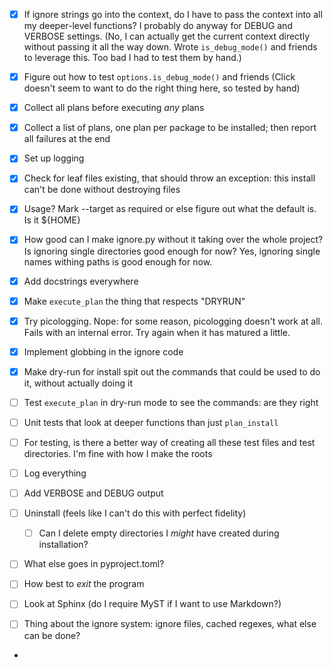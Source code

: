 - [x] If ignore strings go into the context, do I have to pass the context into all my deeper-level functions?  I probably do anyway for DEBUG and VERBOSE settings.  (No, I can actually get the current context directly without passing it all the way down.  Wrote `is_debug_mode()` and friends to leverage this.  Too bad I had to test them by hand.)
- [x] Figure out how to test `options.is_debug_mode()` and friends (Click doesn't seem to want to do the right thing here, so tested by hand)
- [x] Collect all plans before executing _any_ plans
- [x] Collect a list of plans, one plan per package to be installed; then report all failures at the end
- [x] Set up logging
- [x] Check for leaf files existing, that should throw an exception: this install can't be done without destroying files
- [x] Usage?  Mark --target as required or else figure out what the default is.  Is it ${HOME}
- [x] How good can I make ignore.py without it taking over the whole project?  Is ignoring single directories good enough for now?  Yes, ignoring single names withing paths is good enough for now.
- [x] Add docstrings everywhere
- [x] Make `execute_plan` the thing that respects "DRYRUN"
- [x] Try picologging.  Nope: for some reason, picologging doesn't work at all.  Fails with an internal error.  Try again when it has matured a little.
- [x] Implement globbing in the ignore code
- [x] Make dry-run for install spit out the commands that could be used to do it, without actually doing it

- [ ] Test `execute_plan` in dry-run mode to see the commands: are they right
- [ ] Unit tests that look at deeper functions than just `plan_install`
- [ ] For testing, is there a better way of creating all these test files and test directories.  I'm fine with how I make the roots
- [ ] Log everything
- [ ] Add VERBOSE and DEBUG output
- [ ] Uninstall (feels like I can't do this with perfect fidelity)
  - [ ] Can I delete empty directories I _might_ have created during installation?
- [ ] What else goes in pyproject.toml?
- [ ] How best to _exit_ the program
- [ ] Look at Sphinx (do I require MyST if I want to use Markdown?)
- [ ] Thing about the ignore system: ignore files, cached regexes, what else can be done?
- 
